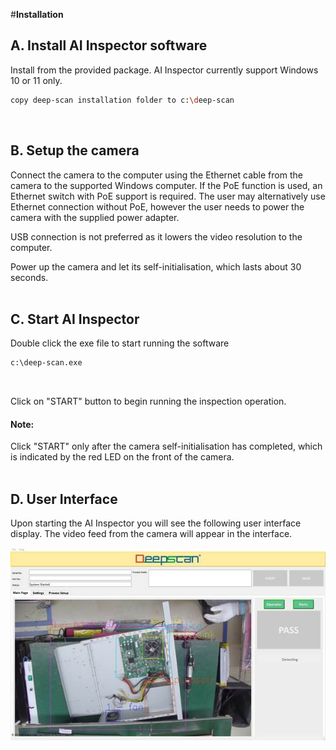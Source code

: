 #**Installation**

## **A. Install AI Inspector software**
Install from the provided package. AI Inspector currently support Windows 10 or 11 only.

``` bash 
copy deep-scan installation folder to c:\deep-scan
```
<br/>

## **B. Setup the camera**
Connect the camera to the computer using the Ethernet cable from the camera to the supported Windows computer.
If the PoE function is used, an Ethernet switch with PoE support is required.
The user may alternatively use Ethernet connection without PoE, however the user needs to power the camera with the supplied power adapter. 
<br/>

USB connection is not preferred as it lowers the video resolution to the computer.
<br/>

Power up the camera and let its self-initialisation, which lasts about 30 seconds.
<br/>
<br/>

## **C. Start AI Inspector**
Double click the exe file to start running the software
``` bash 
c:\deep-scan.exe
```
<br/>

Click on "START" button to begin running the inspection operation.
<br/>

#### Note:
Click "START" only after the camera self-initialisation has completed, which is indicated by the red LED on the front of the camera. 
<br/>
<br/>


## **D. User Interface**
Upon starting the AI Inspector you will see the following user interface display.
The video feed from the camera will appear in the interface.

![img.png](img.png)

<br/>
<br/>

